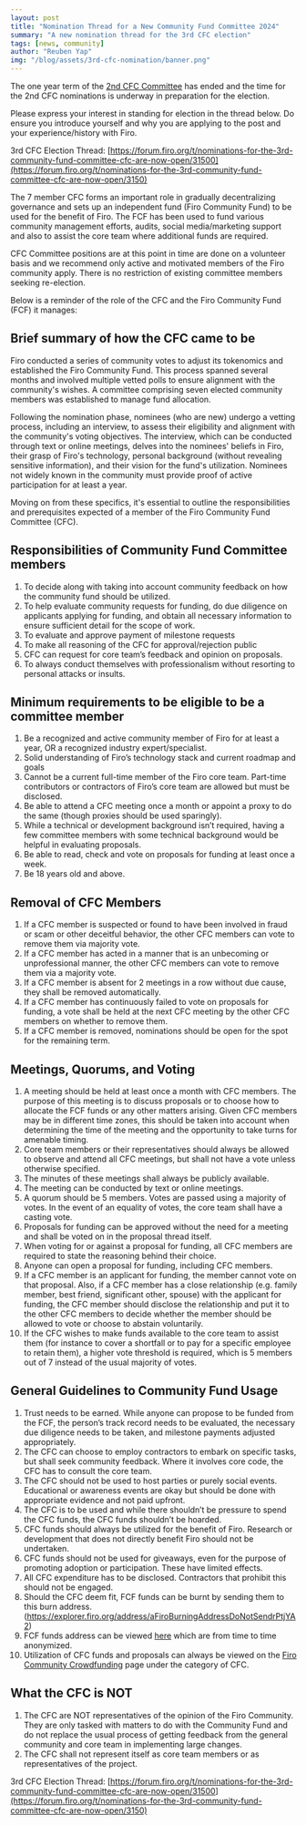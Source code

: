 ```yaml
---
layout: post
title: "Nomination Thread for a New Community Fund Committee 2024"
summary: "A new nomination thread for the 3rd CFC election"
tags: [news, community]
author: "Reuben Yap"
img: "/blog/assets/3rd-cfc-nomination/banner.png"
---
```


The one year term of the [2nd CFC Committee](https://forum.firo.org/t/community-fund-committee-election-march-2023/2877) has ended and the time for the 2nd CFC nominations is underway in preparation for the election. 

Please express your interest in standing for election in the thread below. Do ensure you introduce yourself and why you are applying to the post and your experience/history with Firo.

3rd CFC Election Thread: [https://forum.firo.org/t/nominations-for-the-3rd-community-fund-committee-cfc-are-now-open/31500](https://forum.firo.org/t/nominations-for-the-3rd-community-fund-committee-cfc-are-now-open/3150)

The 7 member CFC forms an important role in gradually decentralizing governance and sets up an independent fund (Firo Community Fund) to be used for the benefit of Firo. The FCF has been used to fund various community management efforts, audits, social media/marketing support and also to assist the core team where additional funds are required.

CFC Committee positions are at this point in time are done on a volunteer basis and we recommend only active and motivated members of the Firo community apply. There is no restriction of existing committee members seeking re-election.

Below is a reminder of the role of the CFC and the Firo Community Fund (FCF) it manages:

## Brief summary of how the CFC came to be

Firo conducted a series of community votes to adjust its tokenomics and established the Firo Community Fund. This process spanned several months and involved multiple vetted polls to ensure alignment with the community's wishes. A committee comprising seven elected community members was established to manage fund allocation.

Following the nomination phase, nominees (who are new) undergo a vetting process, including an interview, to assess their eligibility and alignment with the community's voting objectives. The interview, which can be conducted through text or online meetings, delves into the nominees' beliefs in Firo, their grasp of Firo's technology, personal background (without revealing sensitive information), and their vision for the fund's utilization. Nominees not widely known in the community must provide proof of active participation for at least a year.

Moving on from these specifics, it's essential to outline the responsibilities and prerequisites expected of a member of the Firo Community Fund Committee (CFC).

## Responsibilities of Community Fund Committee members

1. To decide along with taking into account community feedback on how the community fund should be utilized.
2. To help evaluate community requests for funding, do due diligence on applicants applying for funding, and obtain all necessary information to ensure sufficient detail for the scope of work.
3. To evaluate and approve payment of milestone requests
4. To make all reasoning of the CFC for approval/rejection public
5. CFC can request for core team’s feedback and opinion on proposals.
6. To always conduct themselves with professionalism without resorting to personal attacks or insults.

## Minimum requirements to be eligible to be a committee member

1. Be a recognized and active community member of Firo for at least a year, OR a recognized industry expert/specialist.
2. Solid understanding of Firo’s technology stack and current roadmap and goals
3. Cannot be a current full-time member of the Firo core team. Part-time contributors or contractors of Firo’s core team are allowed but must be disclosed.
4. Be able to attend a CFC meeting once a month or appoint a proxy to do the same (though proxies should be used sparingly).
5. While a technical or development background isn’t required, having a few committee members with some technical background would be helpful in evaluating proposals.
6. Be able to read, check and vote on proposals for funding at least once a week.
7. Be 18 years old and above.

## Removal of CFC Members

1. If a CFC member is suspected or found to have been involved in fraud or scam or other deceitful behavior, the other CFC members can vote to remove them via majority vote.
2. If a CFC member has acted in a manner that is an unbecoming or unprofessional manner, the other CFC members can vote to remove them via a majority vote.
3. If a CFC member is absent for 2 meetings in a row without due cause, they shall be removed automatically.
4. If a CFC member has continuously failed to vote on proposals for funding, a vote shall be held at the next CFC meeting by the other CFC members on whether to remove them.
5. If a CFC member is removed, nominations should be open for the spot for the remaining term.

## Meetings, Quorums, and Voting

1. A meeting should be held at least once a month with CFC members. The purpose of this meeting is to discuss proposals or to choose how to allocate the FCF funds or any other matters arising. Given CFC members may be in different time zones, this should be taken into account when determining the time of the meeting and the opportunity to take turns for amenable timing.
2. Core team members or their representatives should always be allowed to observe and attend all CFC meetings, but shall not have a vote unless otherwise specified.
3. The minutes of these meetings shall always be publicly available.
4. The meeting can be conducted by text or online meetings.
5. A quorum should be 5 members. Votes are passed using a majority of votes. In the event of an equality of votes, the core team shall have a casting vote.
6. Proposals for funding can be approved without the need for a meeting and shall be voted on in the proposal thread itself.
7. When voting for or against a proposal for funding, all CFC members are required to state the reasoning behind their choice.
8. Anyone can open a proposal for funding, including CFC members.
9. If a CFC member is an applicant for funding, the member cannot vote on that proposal. Also, if a CFC member has a close relationship (e.g. family member, best friend, significant other, spouse) with the applicant for funding, the CFC member should disclose the relationship and put it to the other CFC members to decide whether the member should be allowed to vote or choose to abstain voluntarily.
10. If the CFC wishes to make funds available to the core team to assist them (for instance to cover a shortfall or to pay for a specific employee to retain them), a higher vote threshold is required, which is 5 members out of 7 instead of the usual majority of votes.

## General Guidelines to Community Fund Usage

1. Trust needs to be earned. While anyone can propose to be funded from the FCF, the person’s track record needs to be evaluated, the necessary due diligence needs to be taken, and milestone payments adjusted appropriately.
2. The CFC can choose to employ contractors to embark on specific tasks, but shall seek community feedback. Where it involves core code, the CFC has to consult the core team.
3. The CFC should not be used to host parties or purely social events. Educational or awareness events are okay but should be done with appropriate evidence and not paid upfront.
4. The CFC is to be used and while there shouldn’t be pressure to spend the CFC funds, the CFC funds shouldn’t be hoarded.
5. CFC funds should always be utilized for the benefit of Firo. Research or development that does not directly benefit Firo should not be undertaken.
6. CFC funds should not be used for giveaways, even for the purpose of promoting adoption or participation. These have limited effects.
7. All CFC expenditure has to be disclosed. Contractors that prohibit this should not be engaged.
8. Should the CFC deem fit, FCF funds can be burnt by sending them to this burn address. ([https://explorer.firo.org/address/aFiroBurningAddressDoNotSendrPtjYA 2](https://explorer.firo.org/address/aFiroBurningAddressDoNotSendrPtjYA))
9. FCF funds address can be viewed [here](https://explorer.firo.org/address/aFA2TbqG9cnhhzX5Yny2pBJRK5EaEqLCH7) which are from time to time anonymized.
10. Utilization of CFC funds and proposals can always be viewed on the [Firo Community Crowdfunding](https://funding.firo.org) page under the category of CFC.

## What the CFC is NOT

1. The CFC are NOT representatives of the opinion of the Firo Community. They are only tasked with matters to do with the Community Fund and do not replace the usual process of getting feedback from the general community and core team in implementing large changes.
2. The CFC shall not represent itself as core team members or as representatives of the project.


3rd CFC Election Thread: [https://forum.firo.org/t/nominations-for-the-3rd-community-fund-committee-cfc-are-now-open/31500](https://forum.firo.org/t/nominations-for-the-3rd-community-fund-committee-cfc-are-now-open/3150)

